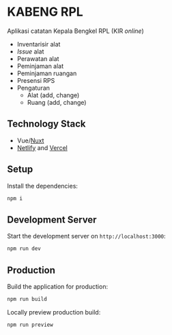 # KABENG RPL
Aplikasi catatan Kepala Bengkel RPL (KIR _online_)
- Inventarisir alat
- _Issue_ alat
- Perawatan alat
- Peminjaman alat
- Peminjaman ruangan
- Presensi RPS
- Pengaturan
  - Alat (add, change)
  - Ruang (add, change)

## Technology Stack
- Vue/[Nuxt](https://nuxt.com/docs/getting-started/introduction)
- [Netlify](https://www.netlify.com/) and [Vercel](https://vercel.com/)

## Setup

Install the dependencies:

```bash
npm i
```

## Development Server

Start the development server on `http://localhost:3000`:

```bash
npm run dev
```

## Production

Build the application for production:

```bash
npm run build
```

Locally preview production build:

```bash
npm run preview
```

